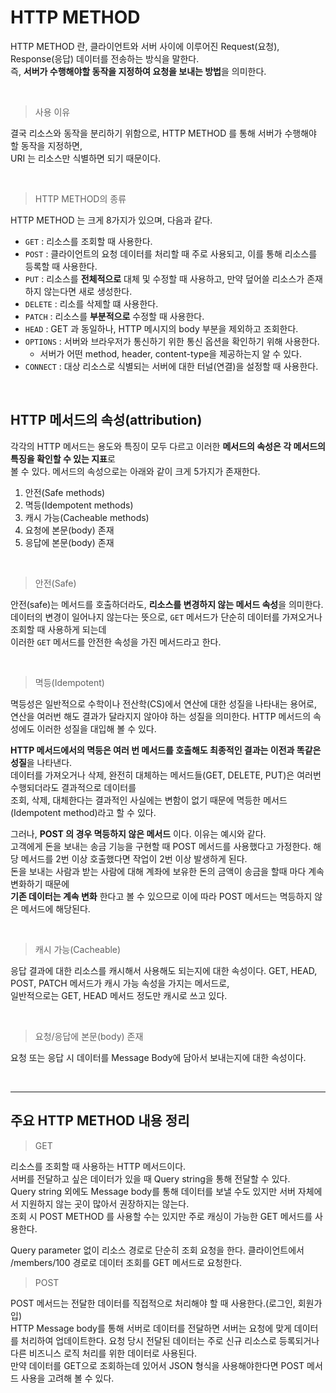 # HTTP METHOD

HTTP METHOD 란, 클라이언트와 서버 사이에 이루어진 Request(요청), Response(응답) 데이터를 전송하는 방식을 말한다.   
즉, **서버가 수행해야할 동작을 지정하여 요청을 보내는 방법**을 의미한다.

<br>

> 사용 이유

결국 리소스와 동작을 분리하기 위함으로, HTTP METHOD 를 통해 서버가 수행해야 할 동작을 지정하면,   
URI 는 리소스만 식별하면 되기 때문이다.


<br>

> HTTP METHOD의 종류

HTTP METHOD 는 크게 8가지가 있으며, 다음과 같다.

- `GET` : 리소스를 조회할 때 사용한다.
- `POST` : 클라이언트의 요청 데이터를 처리할 때 주로 사용되고, 이를 통해 리소스를 등록할 때 사용한다.
- `PUT` : 리소스를 **전체적으로** 대체 및 수정할 때 사용하고, 만약 덮어쓸 리소스가 존재하지 않는다면 새로 생성한다.
- `DELETE` : 리소를 삭제할 떄 사용한다.
- `PATCH` : 리소스를 **부분적으로** 수정할 때 사용한다.
- `HEAD` : GET 과 동일하나, HTTP 메시지의 body 부분을 제외하고 조회한다.
- `OPTIONS` : 서버와 브라우저가 통신하기 위한 통신 옵션을 확인하기 위해 사용한다.
  - 서버가 어떤 method, header, content-type을 제공하는지 알 수 있다.
- `CONNECT` : 대상 리소스로 식별되는 서버에 대한 터널(연결)을 설정할 때 사용한다.

<br>

## HTTP 메서드의 속성(attribution)   
각각의 HTTP 메서드는 용도와 특징이 모두 다르고 이러한 **메서드의 속성은 각 메서드의 특징을 확인할 수 있는 지표**로   
볼 수 있다. 메서드의 속성으로는 아래와 같이 크게 5가지가 존재한다.   

1. 안전(Safe methods)
2. 멱등(Idempotent methods)
3. 캐시 가능(Cacheable methods)
4. 요청에 본문(body) 존재
5. 응답에 본문(body) 존재

<br>   

> 안전(Safe)

안전(safe)는 메서드를 호출하더라도, **리소스를 변경하지 않는 메서드 속성**을 의미한다.   
데이터의 변경이 일어나지 않는다는 뜻으로, `GET` 메서드가 단순히 데이터를 가져오거나 조회할 때 사용하게 되는데   
이러한 `GET` 메서드를 안전한 속성을 가진 메서드라고 한다.

<br>

> 멱등(Idempotent)   

멱등성은 일반적으로 수학이나 전산학(CS)에서 연산에 대한 성질을 나타내는 용어로,   
연산을 여러번 해도 결과가 달라지지 않아야 하는 성질을 의미한다. HTTP 메서드의 속성에도 이러한 성질을 대입해 볼 수 있다.

**HTTP 메서드에서의 멱등은 여러 번 메서드를 호출해도 최종적인 결과는 이전과 똑같은 성질**을 나타낸다.   
데이터를 가져오거나 삭제, 완전히 대체하는 메서드들(GET, DELETE, PUT)은 여러번 수행되더라도 결과적으로 데이터를   
조회, 삭제, 대체한다는 결과적인 사실에는 변함이 없기 때문에 멱등한 메서드(Idempotent method)라고 할 수 있다.   

그러나, **POST 의 경우 멱등하지 않은 메서드** 이다. 이유는 예시와 같다.   
고객에게 돈을 보내는 송금 기능을 구현할 때 POST 메서드를 사용했다고 가정한다. 해당 메서드를 2번 이상 호출했다면 작업이 2번 이상 발생하게 된다.   
돈을 보내는 사람과 받는 사람에 대해 계좌에 보유한 돈의 금액이 송금을 할때 마다 계속 변화하기 때문에   
**기존 데이터는 계속 변화** 한다고 볼 수 있으므로 이에 따라 POST 메서드는 멱등하지 않은 메서드에 해당된다.

<br>

> 캐시 가능(Cacheable)   

응답 결과에 대한 리소스를 캐시해서 사용해도 되는지에 대한 속성이다. GET, HEAD, POST, PATCH 메서드가 캐시 가능 속성을 가지는 메서드로,   
일반적으로는 GET, HEAD 메서드 정도만 캐시로 쓰고 있다.

<br>

> 요청/응답에 본문(body) 존재

요청 또는 응답 시 데이터를 Message Body에 담아서 보내는지에 대한 속성이다.

<br><hr>

## 주요 HTTP METHOD 내용 정리   
> GET   

리소스를 조회할 때 사용하는 HTTP 메서드이다.   
서버를 전달하고 싶은 데이터가 있을 때 Query string을 통해 전달할 수 있다.   
Query string 외에도 Message body를 통해 데이터를 보낼 수도 있지만 서버 자체에서 지원하지 않는 곳이 많아서 권장하지는 않는다.   
조회 시 POST METHOD 를 사용할 수는 있지만 주로 캐싱이 가능한 GET 메서드를 사용한다.   

Query parameter 없이 리소스 경로로 단순히 조회 요청을 한다.
클라이언트에서 /members/100 경로로 데이터 조회를 GET 메서드로 요청한다.

> POST

POST 메서드는 전달한 데이터를 직접적으로 처리해야 할 때 사용한다.(로그인, 회원가입)   
HTTP Message body를 통해 서버로 데이터를 전달하면 서버는 요청에 맞게 데이터를 처리하여 업데이트한다.
요청 당시 전달된 데이터는 주로 신규 리소스로 등록되거나 다른 비즈니스 로직 처리를 위한 데이터로 사용된다.   
만약 데이터를 GET으로 조회하는데 있어서 JSON 형식을 사용해야한다면 POST 메서드 사용을 고려해 볼 수 있다.
